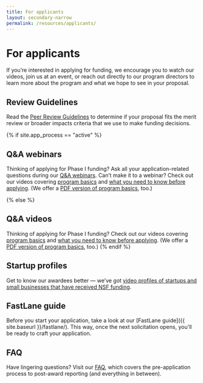 ```yaml
---
title: For applicants
layout: secondary-narrow
permalink: /resources/applicants/
---
```


# For applicants

If you’re interested in applying for funding, we encourage you to watch our videos, join us at an event, or reach out directly to our program directors to learn more about the program and what we hope to see in your proposal. 

## Review Guidelines

Read the [Peer Review Guidelines](https://seedfund.nsf.gov/resources/review/peer-review/) to determine if your proposal fits the merit review or broader impacts criteria that we use to make funding decisions.

{% if site.app_process == "active" %}
## Q&A webinars

Thinking of applying for Phase I funding? Ask all your application-related questions during our [Q&A webinars](https://seedfund.nsf.gov/events/). Can’t make it to a webinar? Check out our videos covering [program basics](https://youtu.be/jjhD5sT4a64) and [what you need to know before applying](https://youtu.be/tKSCgTXkSXc). (We offer a [PDF version of program basics]({{site.baseurl}}/assets/files/press/overview2018.pdf), too.)

{% else %}
## Q&A videos

Thinking of applying for Phase I funding? Check out our videos covering [program basics](https://www.youtube.com/watch?v=1Tm_ToVRpqE) and [what you need to know before applying](https://www.youtube.com/watch?v=-0lhmfczIJ8&feature=youtu.be). (We offer a [PDF version of program basics](https://www.nsf.gov/eng/iip/sbir/documents/About_NSF_SBIR_STTR.pdf), too.)
{% endif %}

## Startup profiles

Get to know our awardees better — we’ve got [video profiles of startups and small businesses that have received NSF funding](https://www.youtube.com/playlist?list=PLGhBP1C7iCOkPp8yv2I3ZGk16LiMIiikb).

## FastLane guide

Before you start your application, take a look at our [FastLane guide]({{ site.baseurl }}/fastlane/). This way, once the next solicitation opens, you'll be ready to craft your application. 

## FAQ

Have lingering questions? Visit our [FAQ](https://www.nsf.gov/pubs/2018/nsf18016/nsf18016.jsp), which covers the pre-application process to post-award reporting (and everything in between).

